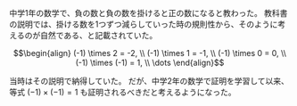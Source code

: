 中学1年の数学で、負の数と負の数を掛けると正の数になると教わった。
教科書の説明では、掛ける数を1つずつ減らしていった時の規則性から、そのように考えるのが自然である、と記載されていた。
```math
\begin{align}
	(-1) \times 2 = -2, \\
	(-1) \times 1 = -1, \\
	(-1) \times 0 = 0, \\
	(-1) \times (-1) = 1, \\
	\dots
\end{align}
```
当時はその説明で納得していた。
だが、中学2年の数学で証明を学習して以来、等式 $(-1) \times (-1) = 1$ も証明されるべきだと考えるようになった。

